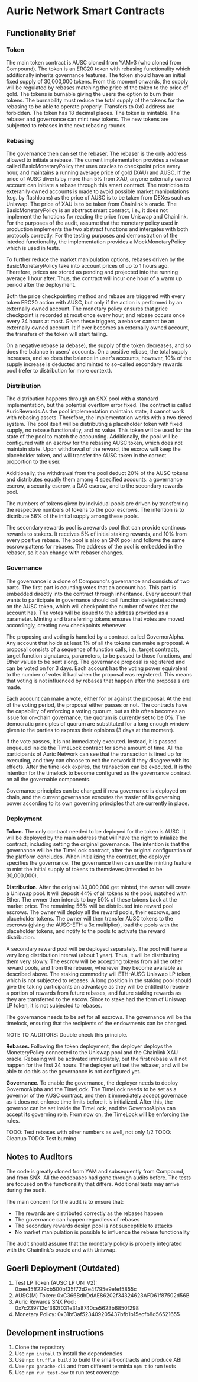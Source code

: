 # Auric Network Smart Contracts

## Functionality Brief

### Token
The main token contract is AUSC cloned from YAMv3 (who cloned from Compound). 
The token is an ERC20 token with rebasing functionality which additionally 
inherits governance features. The token should have an initial fixed supply
of 30,000,000 tokens. From this moment onwards, the supply will be regulated
by rebases matching the price of the token to the price of gold. The tokens
is burnable giving the users the option to burn their tokens. The burnability
must reduce the total supply of the tokens for the rebasing to be able to 
operate properly. Transfers to 0x0 address are forbidden. The token has
18 decimal places. The token is mintable. The rebaser and governance can mint
new tokens. The new tokens are subjected to rebases in the next rebasing rounds.

### Rebasing

The governance then can set the rebaser. The rebaser is the only address allowed to
initiate a rebase. The current implementation provides a rebaser called BasicMonetaryPolicy
that uses oracles to checkpoint price every hour, and maintains a running average price
of gold (XAU) and AUSC. If the price of AUSC diverts by more than 5% from XAU, anyone
externally owned account can initiate a rebase through this smart contract. The
restriction to exteranlly owned accounts is made to avoid possible market manipulations
(e.g. by flashloans) as the price of AUSC is to be taken from DEXes such as Uniswap.
The price of XAU is to be taken from Chainlink's oracle. The BasicMonetaryPolicy is
an abstract smart contract, i.e., it does not implement the functions for reading
the price from Uniswap and Chainlink. For the purposes of the audit, assume that the 
monetary policy used in production implements the two abstract functions and intergates
with both protocols correctly. For the testing purposes and demonstration of the
inteded functionality, the implementation provides a MockMonetaryPolicy which is used in tests.

To further reduce the market manipulation options, rebases driven by the BasicMonetaryPolicy
take into account prices of up to 1 hours ago. Therefore, prices are stored as pending
and projected into the running average 1 hour after. Thus, the contract will incur one hour
of a warm up period after the deployment. 

Both the price checkpointing method and rebase are triggered with every token ERC20
action with AUSC, but only if the action is performed by an externally owned account.
The monetary policy ensures that price checkpoint is recorded at most once every hour, and 
rebase occurs once every 24 hours at most. Given these triggers, a rebaser cannot be
an externally owned account. It if ever becomes an externally owned account, the transfers
of the token will start failing. 

On a negative rebase (a debase), the supply of the token decreases, and so does the
balance in users' accounts. On a positive rebase, the total supply increases, and so does
the balance in user's accounts, however, 10% of the supply increase is deducted and minted
to so-called secondary rewards pool (refer to distribution for more context).

### Distribution

The distribution happens through an SNX pool with a standard implementation, but the
potential overflow error fixed. The contract is called AuricRewards.As the pool implementation 
maintains state, it cannot work with rebasing assets. Therefore, the implementation works
with a two-tiered system. The pool itself will be distributing a placeholder token with
fixed supply, no rebase functionality, and no value. This token will be used for the state
of the pool to match the accounting. Additionally, the pool will be configured with an
escrow for the rebasing AUSC token, which does not maintain state. Upon withdrawal of the 
reward, the escrow will keep the placeholder token, and will transfer the AUSC token in
the correct proportion to the user.

Additionally, the withdrawal from the pool deduct 20% of the AUSC tokens and distributes
equally them among 4 specified accounts: a governance escrow, a security escrow, a DAO escrow,
and to the secondary rewards pool.

The numbers of tokens given by individual pools are driven by transferring the respective
numbers of tokens to the pool escrows. The intention is to distribute 56% of the initial
supply among these pools.

The secondary rewards pool is a rewards pool that can provide continous rewards to stakers.
It receives 5% of initial staking rewards, and 10% from every positive rebase. The pool
is also an SNX pool and follows the same ecsrow pattens for rebases. The address of the pool
is embedded in the rebaser, so it can change with rebaser changes.

### Governance

The governance is a clone of Compound's governance and consists of two parts. The first part
is counting votes that an account has. This part is embedded directly into the contract
through inheritance. Every account that wants to participate in governance should call function
delegate(address) on the AUSC token, which will checkpoint the number of votes that the account has.
The votes will be issued to the address provided as a parameter. Minting and transferring 
tokens ensures that votes are moved accordingly, creating new checkpoints whenever.

The proposing and voting is handled by a contract called GovernorAlpha. Any account
that holds at least 1% of all the tokens can make a proposal. A proposal consists of
a sequence of function calls, i.e., target contracts, target function signatures, parameters,
to be passed to those functions, and Ether values to be sent along. The governance proposal
is registered and can be voted on for 3 days. Each account has the voting power equivalent
to the number of votes it had when the proposal was registered. This means that voting
is not influenced by rebases that happen after the proposals are made.

Each account can make a vote, either for or against the proposal. At the end of the voting
period, the proposal either passes or not. The contracts have the capability of enforcing
a voting quorum, but as this often becomes an issue for on-chain governance, the quorum
is currently set to be 0%. The democratic principles of quorum are substituted for a long
enough window given to the parties to express their opinions (3 days at the moment).

If the vote passes, it is not immediately executed. Instead, it is passed enqueued inside
the TimeLock contract for some amount of time. All the participants of Auric Network
can see that the transaction is lined up for executing, and they can choose to exit
the network if they disagree with its effects. After the time lock expires, the transaction
can be executed. It is the intention for the timelock to become configured as the governance
contract on all the governable components. 

Governance principles can be changed if new governance is deployed on-chain, and the
current governance executes the trasfer of its governing power according to its own
governing principles that are currently in place.

### Deployment

**Token.** The only contract needed to be deployed for the token is AUSC. It
will be deployed by the main address that will have the right to intialize the 
contract, including setting the original governance. The intention is that the
governance will be the TimeLock contract, after the original configuration of
the platform concludes. When initializing the contract, the deployer specifies 
the governance. The governance then can use the minting feature to mint the 
initial supply of tokens to themsleves (intended to be 30,000,000).

**Distribution.** After the original 30,000,000 get minted, the owner will
create a Uniswap pool. It will deposit 44% of all tokens to the pool, matched
with Ether. The owner then intends to buy 50% of these tokens back at the market
price. The remaining 56% will be distributed into reward pool escrows. The owner
will deploy all the reward pools, their escrows, and placeholder tokens. The
owner will then transfer AUSC tokens to the escrows (giving the AUSC-ETH a 3x
multiplier), load the pools with the placeholder tokens, and notify to the pools
to activate the reward distribution.

A secondary reward pool will be deployed separately. The pool will have a very long
distribution interval (about 1 year). Thus, it will be distributing them very slowly. 
The escrow will be accepting tokens from all the other reward pools, and from the 
rebaser, whenever they become available as described above. The staking commodity will
ETH-AUSC Uniswap LP token, which is not subjected to rebases. A long position in the 
staking pool should give the taking participants an advantage as they will be entitled
to receive a portion of rewards from future rebases, and future staking rewards as they
are transferred to the escow. Since to stake had the form of Uniswap LP token, it is
not subjected to rebases.

The governance needs to be set for all escrows. The governance will be the timelock,
ensuring that the recipients of the endowments can be changed.

NOTE TO AUDITORS: Double check this principle. 

**Rebases.** Following the token deployment, the deployer deploys the MoneteryPolicy
connected to the Uniswap pool and the Chainlink XAU oracle. Rebasing will be activated
immediately, but the first rebase will not happen for the first 24 hours. The deployer will
set the rebaser, and will be able to do this as the governance is not configured yet.

**Governance.** To enable the governance, the deployer needs to deploy GovernorAlpha
and the TimeLock. The TimeLock needs to be set as a governor of the AUSC contract,
and then it immediately accept governace as it does not enforce time limits
before it is initialized. After this, the governor can be set inside the TimeLock,
and the GovernorAlpha can accept its governing role. From now on, the TimeLock will
be enforcing the rules.

TODO: Test rebases with other numbers as well, not only 1/2
TODO: Cleanup
TODO: Test burning

## Notes to Auditors

The code is greatly cloned from YAM and subsequently from Compound, and from SNX.
All the codebases had gone through audits before. The tests are focused on the functionality
that differs. Additional tests may arrive during the audit.

The main concern for the audit is to ensure that:

- The rewards are distributed correctly as the rebases happen
- The governance can happen regardless of rebases
- The secondary rewards design pool is not susceptible to attacks
- No market manipulation is possible to influence the rebase functionality

The audit should assume that the monetary policy is properly integrated with the Chainlink's
oracle and with Uniswap.


## Goerli Deployment (Outdated)

1. Test LP Token (AUSC LP UNI V2):  0xee45ff229cb500bf35f72d2e4f795e9efef5855c
2. AUSC(M) Token: 0xC366BdbDdAE86202f34324623AFD61f87502d56B
3. Auric Rewards SNX Pool: 0x7c239712cf362f031e31a8740ce5623b6850f298
4. Monetary Policy: 0x31bf3af523409205437bfb1b15ecfb8d56521655

## Development instructions

1. Clone the repository
2. Use `npm install` to install the dependencies
3. Use `npx truffle build` to build the smart contracts and produce ABI
4. Use `npx ganache-cli` and from different terminla `npm t` to run tests
5. Use `npm run test-cov` to run test coverage
